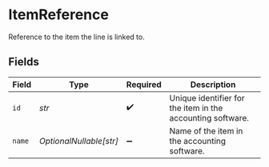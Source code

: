 # ItemReference

Reference to the item the line is linked to.


## Fields

| Field                                                      | Type                                                       | Required                                                   | Description                                                |
| ---------------------------------------------------------- | ---------------------------------------------------------- | ---------------------------------------------------------- | ---------------------------------------------------------- |
| `id`                                                       | *str*                                                      | :heavy_check_mark:                                         | Unique identifier for the item in the accounting software. |
| `name`                                                     | *OptionalNullable[str]*                                    | :heavy_minus_sign:                                         | Name of the item in the accounting software.               |